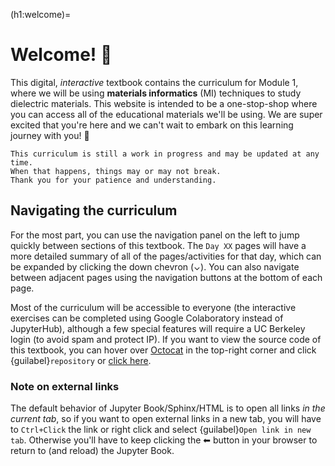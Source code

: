 (h1:welcome)=
# Welcome! 👋

This digital, *interactive* textbook contains the curriculum for Module 1, where we will be using **materials informatics** (MI) techniques to study dielectric materials.
This website is intended to be a one-stop-shop where you can access all of the educational materials we'll be using.
We are super excited that you're here and we can't wait to embark on this learning journey with you! 🌱


```{attention}
This curriculum is still a work in progress and may be updated at any time. 
When that happens, things may or may not break.
Thank you for your patience and understanding.
```


## Navigating the curriculum

For the most part, you can use the navigation panel on the left to jump quickly between sections of this textbook. 
The `Day XX` pages will have a more detailed summary of all of the pages/activities for that day, which can be expanded by clicking the down chevron (⌄).
You can also navigate between adjacent pages using the navigation buttons at the bottom of each page.

Most of the curriculum will be accessible to everyone (the interactive exercises can be completed using Google Colaboratory instead of JupyterHub), although a few special features will require a UC Berkeley login (to avoid spam and protect IP).
If you want to view the source code of this textbook, you can hover over [Octocat](https://github.com/octocat) in the top-right corner and click {guilabel}`repository` or [click here](https://github.com/enze-chen/mi-book-2022).



### Note on external links

The default behavior of Jupyter Book/Sphinx/HTML is to open all links _in the current tab_, so if you want to open external links in a new tab, you will have to `Ctrl+Click` the link or right click and select {guilabel}`Open link in new tab`.
Otherwise you'll have to keep clicking the ⬅ button in your browser to return to (and reload) the Jupyter Book.

